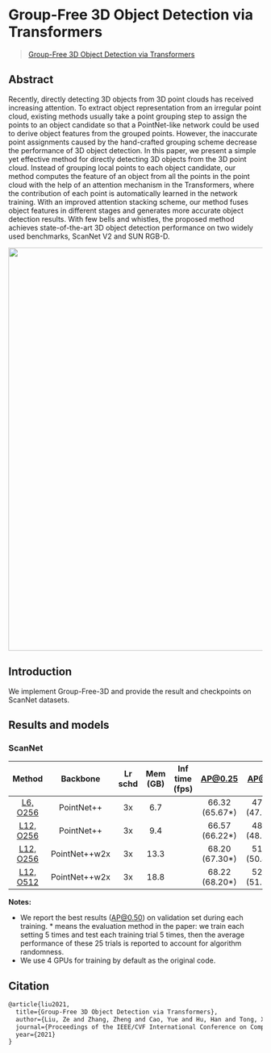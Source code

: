 # Group-Free 3D Object Detection via Transformers

> [Group-Free 3D Object Detection via Transformers](https://arxiv.org/abs/2104.00678)

<!-- [ALGORITHM] -->

## Abstract

Recently, directly detecting 3D objects from 3D point clouds has received increasing attention. To extract object representation from an irregular point cloud, existing methods usually take a point grouping step to assign the points to an object candidate so that a PointNet-like network could be used to derive object features from the grouped points. However, the inaccurate point assignments caused by the hand-crafted grouping scheme decrease the performance of 3D object detection. In this paper, we present a simple yet effective method for directly detecting 3D objects from the 3D point cloud. Instead of grouping local points to each object candidate, our method computes the feature of an object from all the points in the point cloud with the help of an attention mechanism in the Transformers, where the contribution of each point is automatically learned in the network training. With an improved attention stacking scheme, our method fuses object features in different stages and generates more accurate object detection results. With few bells and whistles, the proposed method achieves state-of-the-art 3D object detection performance on two widely used benchmarks, ScanNet V2 and SUN RGB-D.

<div align=center>
<img src="https://user-images.githubusercontent.com/36950400/143868101-09787c2a-9e0b-4013-8800-b4e315d535f0.png" width="800"/>
</div>

## Introduction

We implement Group-Free-3D and provide the result and checkpoints on ScanNet datasets.

## Results and models

### ScanNet

|                              Method                               |   Backbone    | Lr schd | Mem (GB) | Inf time (fps) |     AP@0.25     |     AP@0.5      |                                                                                                                                                                                                        Download                                                                                                                                                                                                        |
| :---------------------------------------------------------------: | :-----------: | :-----: | :------: | :------------: | :-------------: | :-------------: | :--------------------------------------------------------------------------------------------------------------------------------------------------------------------------------------------------------------------------------------------------------------------------------------------------------------------------------------------------------------------------------------------------------------------: |
|    [L6, O256](./groupfree3d_8x4_scannet-3d-18class-L6-O256.py)    |  PointNet++   |   3x    |   6.7    |                | 66.32 (65.67\*) | 47.82 (47.74\*) |           [model](https://download.openmmlab.com/mmdetection3d/v0.1.0_models/groupfree3d/groupfree3d_8x4_scannet-3d-18class-L6-O256/groupfree3d_8x4_scannet-3d-18class-L6-O256_20210702_145347-3499eb55.pth) \| [log](https://download.openmmlab.com/mmdetection3d/v0.1.0_models/groupfree3d/groupfree3d_8x4_scannet-3d-18class-L6-O256/groupfree3d_8x4_scannet-3d-18class-L6-O256_20210702_145347.log.json)           |
|   [L12, O256](./groupfree3d_8x4_scannet-3d-18class-L12-O256.py)   |  PointNet++   |   3x    |   9.4    |                | 66.57 (66.22\*) | 48.21 (48.95\*) |         [model](https://download.openmmlab.com/mmdetection3d/v0.1.0_models/groupfree3d/groupfree3d_8x4_scannet-3d-18class-L12-O256/groupfree3d_8x4_scannet-3d-18class-L12-O256_20210702_150907-1c5551ad.pth) \| [log](https://download.openmmlab.com/mmdetection3d/v0.1.0_models/groupfree3d/groupfree3d_8x4_scannet-3d-18class-L12-O256/groupfree3d_8x4_scannet-3d-18class-L12-O256_20210702_150907.log.json)         |
| [L12, O256](./groupfree3d_8x4_scannet-3d-18class-w2x-L12-O256.py) | PointNet++w2x |   3x    |   13.3   |                | 68.20 (67.30\*) | 51.02 (50.44\*) | [model](https://download.openmmlab.com/mmdetection3d/v0.1.0_models/groupfree3d/groupfree3d_8x4_scannet-3d-18class-w2x-L12-O256/groupfree3d_8x4_scannet-3d-18class-w2x-L12-O256_20210702_200301-944f0ac0.pth) \| [log](https://download.openmmlab.com/mmdetection3d/v0.1.0_models/groupfree3d/groupfree3d_8x4_scannet-3d-18class-w2x-L12-O256/groupfree3d_8x4_scannet-3d-18class-w2x-L12-O256_20210702_200301.log.json) |
| [L12, O512](./groupfree3d_8x4_scannet-3d-18class-w2x-L12-O512.py) | PointNet++w2x |   3x    |   18.8   |                | 68.22 (68.20\*) | 52.61 (51.31\*) | [model](https://download.openmmlab.com/mmdetection3d/v0.1.0_models/groupfree3d/groupfree3d_8x4_scannet-3d-18class-w2x-L12-O512/groupfree3d_8x4_scannet-3d-18class-w2x-L12-O512_20210702_220204-187b71c7.pth) \| [log](https://download.openmmlab.com/mmdetection3d/v0.1.0_models/groupfree3d/groupfree3d_8x4_scannet-3d-18class-w2x-L12-O512/groupfree3d_8x4_scannet-3d-18class-w2x-L12-O512_20210702_220204.log.json) |

**Notes:**

- We report the best results (AP@0.50) on validation set during each training. * means the evaluation method in the paper: we train each setting 5 times and test each training trial 5 times, then the average performance of these 25 trials is reported to account for algorithm randomness.
- We use 4 GPUs for training by default as the original code.

## Citation

```latex
@article{liu2021,
  title={Group-Free 3D Object Detection via Transformers},
  author={Liu, Ze and Zhang, Zheng and Cao, Yue and Hu, Han and Tong, Xin},
  journal={Proceedings of the IEEE/CVF International Conference on Computer Vision (ICCV)},
  year={2021}
}
```
